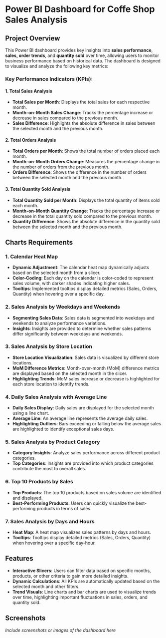 # Power BI Dashboard for Coffe Shop Sales Analysis

## Project Overview

This Power BI dashboard provides key insights into **sales performance**, **sales, order trends**, and **quantity sold** over time, allowing users to monitor business performance based on historical data. The dashboard is designed to visualize and analyze the following key metrics:

### Key Performance Indicators (KPIs):

#### 1. Total Sales Analysis
- **Total Sales per Month**: Displays the total sales for each respective month.
- **Month-on-Month Sales Change**: Tracks the percentage increase or decrease in sales compared to the previous month.
- **Sales Difference**: Highlights the absolute difference in sales between the selected month and the previous month.

#### 2. Total Orders Analysis
- **Total Orders per Month**: Shows the total number of orders placed each month.
- **Month-on-Month Orders Change**: Measures the percentage change in the number of orders from the previous month.
- **Orders Difference**: Shows the difference in the number of orders between the selected month and the previous month.

#### 3. Total Quantity Sold Analysis
- **Total Quantity Sold per Month**: Displays the total quantity of items sold each month.
- **Month-on-Month Quantity Change**: Tracks the percentage increase or decrease in the total quantity sold compared to the previous month.
- **Quantity Difference**: Shows the absolute difference in the quantity sold between the selected month and the previous month.

## Charts Requirements

### 1. Calendar Heat Map
- **Dynamic Adjustment**: The calendar heat map dynamically adjusts based on the selected month from a slicer.
- **Color-Coding**: Each day on the calendar is color-coded to represent sales volume, with darker shades indicating higher sales.
- **Tooltips**: Implemented tooltips display detailed metrics (Sales, Orders, Quantity) when hovering over a specific day.

### 2. Sales Analysis by Weekdays and Weekends
- **Segmenting Sales Data**: Sales data is segmented into weekdays and weekends to analyze performance variations.
- **Insights**: Insights are provided to determine whether sales patterns differ significantly between weekdays and weekends.

### 3. Sales Analysis by Store Location
- **Store Location Visualization**: Sales data is visualized by different store locations.
- **MoM Difference Metrics**: Month-over-month (MoM) difference metrics are displayed based on the selected month in the slicer.
- **Highlighting Trends**: MoM sales increase or decrease is highlighted for each store location to identify trends.

### 4. Daily Sales Analysis with Average Line
- **Daily Sales Display**: Daily sales are displayed for the selected month using a line chart.
- **Average Line**: An average line represents the average daily sales.
- **Highlighting Outliers**: Bars exceeding or falling below the average sales are highlighted to identify exceptional sales days.

### 5. Sales Analysis by Product Category
- **Category Insights**: Analyze sales performance across different product categories.
- **Top Categories**: Insights are provided into which product categories contribute the most to overall sales.

### 6. Top 10 Products by Sales
- **Top Products**: The top 10 products based on sales volume are identified and displayed.
- **Best-Performing Products**: Users can quickly visualize the best-performing products in terms of sales.

### 7. Sales Analysis by Days and Hours
- **Heat Map**: A heat map visualizes sales patterns by days and hours.
- **Tooltips**: Tooltips display detailed metrics (Sales, Orders, Quantity) when hovering over a specific day-hour.

## Features
- **Interactive Slicers**: Users can filter data based on specific months, products, or other criteria to gain more detailed insights.
- **Dynamic Calculations**: All KPIs are automatically updated based on the selected month and other filters.
- **Trend Visuals**: Line charts and bar charts are used to visualize trends over time, highlighting important fluctuations in sales, orders, and quantity sold.

## Screenshots
*Include screenshots or images of the dashboard here*


